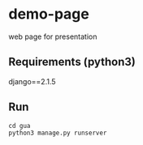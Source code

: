 # demo-page
web page for presentation

## Requirements (python3)
django==2.1.5

## Run
```
cd gua
python3 manage.py runserver
```
